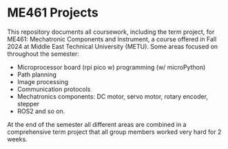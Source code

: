 # ME461 Projects
This repository documents all coursework, including the term project, for ME461: Mechatronic Components and Instrument, a course offered in Fall 2024 at Middle East Technical University (METU).
Some areas focused on throughout the semester:
- Microprocessor board (rpi pico w) programming (w/ microPython)
- Path planning
- Image processing
- Communication protocols
- Mechatronics components: DC motor, servo motor, rotary encoder, stepper
- ROS2 and so on.

At the end of the semester all different areas are combined in a comprehensive term project that all group members worked very hard for 2 weeks.

